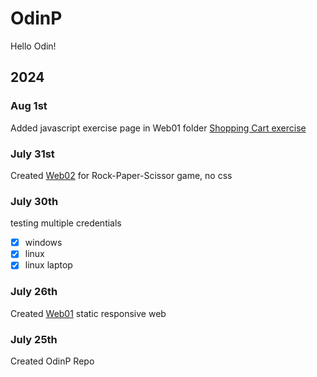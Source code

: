 # OdinP
Hello Odin!

## 2024

### Aug 1st
Added javascript exercise page in Web01 folder [Shopping Cart exercise](https://kileo123.github.io/OdinP/Web01/idx3.html)
### July 31st
Created [Web02](https://kileo123.github.io/OdinP/Web02/) for Rock-Paper-Scissor game, no css
### July 30th
testing multiple credentials
- [x] windows
- [x] linux
- [x] linux laptop
### July 26th
Created [Web01](https://kileo123.github.io/OdinP/Web01/) static responsive web
### July 25th
Created OdinP Repo


